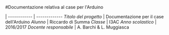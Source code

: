 #Documentazione relativa al case per l'Arduino

 | 
------------ | -------------
*Titolo del progetto* | Documentazione per il case dell'Arduino
*Alunno* | Riccardo di Summa
*Classe* | I3AC
*Anno scolastico* | 2016/2017
*Docente responsabile* | A. Barchi & L. Muggiasca

